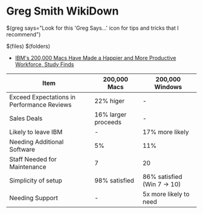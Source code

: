 # Greg Smith WikiDown

$(greg says="Look for this 'Greg Says...' icon for tips and tricks that I recommend")

$(files)
$(folders)

* [IBM's 200,000 Macs Have Made a Happier and More Productive Workforce, Study Finds](https://apple.slashdot.org/story/19/11/12/2133218/ibms-200000-macs-have-made-a-happier-and-more-productive-workforce-study-finds)

| Item | 200,000 Macs | 200,000 Windows |
|-------|-----------|-------------|
| Exceed Expectations in Performance Reviews | 22% higer | - |
| Sales Deals | 16% larger proceeds | - |
| Likely to leave IBM | - | 17% more likely |
| Needing Additional Software | 5% | 11% |
| Staff Needed for Maintenance | 7 | 20 |
| Simplicity of setup | 98% satisfied | 86% satisfied (Win 7 -> 10) |
| Needing Support | - | 5x more likely to need 
<!--stackedit_data:
eyJoaXN0b3J5IjpbLTIwNjI0NDg1OTUsLTIwMDA3MTg0NzAsLT
E4MTk4NDgzNjksNzc1MDAxMTQ5LC0xNjk0MTIwMjU3LC0xNDc4
ODU0MTQsLTUzMDQwOTQzXX0=
-->